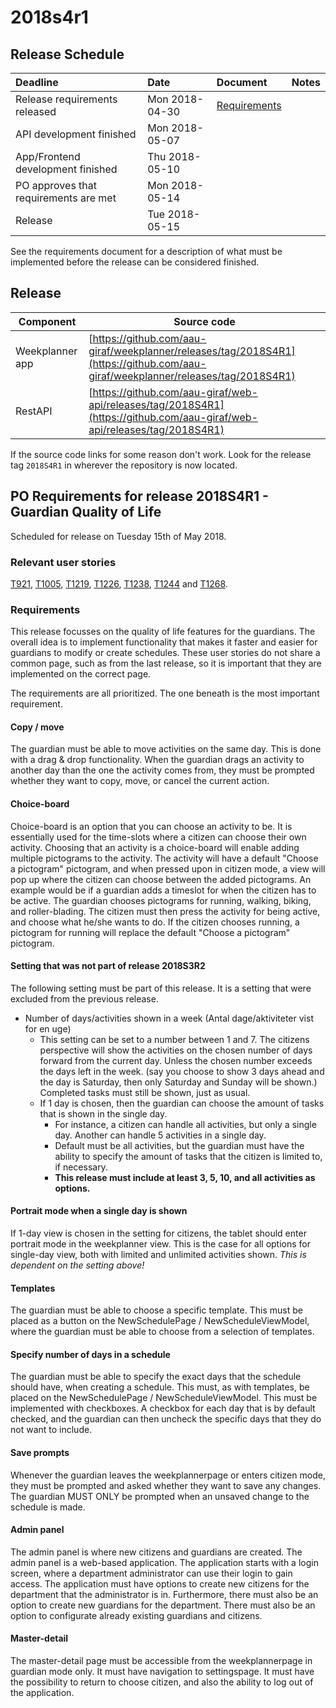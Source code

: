 # 2018s4r1

## Release Schedule

| Deadline | Date | Document | Notes |
| :--- | :--- | :--- | :--- |
| Release requirements released | Mon 2018-04-30  | [Requirements](#requirements)||
| API development finished               | Mon 2018-05-07  | | |
| App/Frontend development finished      | Thu 2018-05-10  | | |
| PO approves that requirements are met  | Mon 2018-05-14  | | |
| Release                                | Tue 2018-05-15  | | |

See the requirements document for a description of what must be implemented
before the release can be considered finished.

## Release

| **Component** | **Source code** |
| -------------- |---------------------------------------------------------------------------|
|Weekplanner app | [https://github.com/aau-giraf/weekplanner/releases/tag/2018S4R1](https://github.com/aau-giraf/weekplanner/releases/tag/2018S4R1)|
|RestAPI         | [https://github.com/aau-giraf/web-api/releases/tag/2018S4R1](https://github.com/aau-giraf/web-api/releases/tag/2018S4R1)|

If the source code links for some reason don't work. Look for the release tag
`2018S4R1` in wherever the repository is now located.

## PO Requirements for release 2018S4R1 - Guardian Quality of Life

Scheduled for release on Tuesday 15th of May 2018.

### Relevant user stories

[T921](http://web.giraf.cs.aau.dk/T921), [T1005](http://web.giraf.cs.aau.dk/T1005),
[T1219](http://web.giraf.cs.aau.dk/T1219), [T1226](http://web.giraf.cs.aau.dk/T1226),
[T1238](http://web.giraf.cs.aau.dk/T1238), [T1244](http://web.giraf.cs.aau.dk/T1244)
and [T1268](http://web.giraf.cs.aau.dk/T1269).

### Requirements

This release focusses on the quality of life features for the guardians. The overall
idea is to implement functionality that makes it faster and easier for guardians
to modify or create schedules.
These user stories do not share a common page, such as from the last release, so
it is important that they are implemented on the correct page.

The requirements are all prioritized. The one beneath is the most important requirement.

#### Copy / move

The guardian must be able to move activities on the same day. This is done with
a drag & drop functionality. When the guardian drags an activity to another day
than the one the activity comes from, they must be prompted whether they want to
copy, move, or cancel the current action.

#### Choice-board

Choice-board is an option that you can choose an activity to be. It is
essentially used for the time-slots where a citizen can choose their own activity.
Choosing that an activity is a choice-board will enable adding multiple
pictograms to the activity. The activity will have a default "Choose a pictogram"
pictogram, and when pressed upon in citizen mode, a view will pop up where the
citizen can choose between the added pictograms.
An example would be if a guardian adds a timeslot for when the citizen has to be
active. The guardian chooses pictograms for running, walking, biking, and roller-blading.
The citizen must then press the activity for being active, and choose what he/she
wants to do. If the citizen chooses running, a pictogram for running will replace
the default "Choose a pictogram" pictogram.

#### Setting that was not part of release 2018S3R2

The following setting must be part of this release. It is a setting that were excluded
from the previous release.

- Number of days/activities shown in a week (Antal dage/aktiviteter vist for en uge)
    - This setting can be set to a number between 1 and 7. The citizens perspective
      will show the activities on the chosen number of days forward from the current
      day. Unless the chosen number exceeds the days left in the week. (say you choose
      to show 3 days ahead and the day is Saturday, then only Saturday and Sunday
      will be shown.) Completed tasks must still be shown, just as usual.
    - If 1 day is chosen, then the guardian can choose the amount of tasks that is
      shown in the single day.
        - For instance, a citizen can handle all activities, but only a single day.
          Another can handle 5 activities in a single day.
        - Default must be all activities, but the guardian must have the ability to
          specify the amount of tasks that the citizen is limited to, if necessary.
        - **This release must include at least 3, 5, 10, and all activities as options.**

#### Portrait mode when a single day is shown

If 1-day view is chosen in the setting for citizens, the tablet should enter portrait
mode in the weekplanner view. This is the case for all options for single-day view,
both with limited and unlimited activities shown.
_This is dependent on the setting above!_

#### Templates

The guardian must be able to choose a specific template. This must be placed as
a button on the NewSchedulePage / NewScheduleViewModel, where the guardian must
be able to choose from a selection of templates.

#### Specify number of days in a schedule

The guardian must be able to specify the exact days that the schedule should have,
when creating a schedule. This must, as with templates, be placed on the NewSchedulePage
/ NewScheduleViewModel. This must be implemented with checkboxes. A checkbox for
each day that is by default checked, and the guardian can then uncheck the specific
days that they do not want to include.

#### Save prompts

Whenever the guardian leaves the weekplannerpage or enters citizen mode, they must
be prompted and asked whether they want to save any changes. The guardian MUST ONLY
be prompted when an unsaved change to the schedule is made.

#### Admin panel

The admin panel is where new citizens and guardians are created. The admin panel
is a web-based application. The application starts with a login screen, where a
department administrator can use their login to gain access. The application must
have options to create new citizens for the department that the administrator is
in. Furthermore, there must also be an option to create new guardians for the department.
There must also be an option to configurate already existing guardians and citizens.

#### Master-detail

The master-detail page must be accessible from the weekplannerpage in guardian mode
only. It must have navigation to settingspage. It must have the possibility to
return to choose citizen, and also the ability to log out of the application.